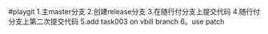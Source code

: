 #playgit
1.主master分支
2.创建release分支
3.在随行付分支上提交代码
4.随行付分支上第二次提交代码
5.add task003 on vbill branch
6。use patch